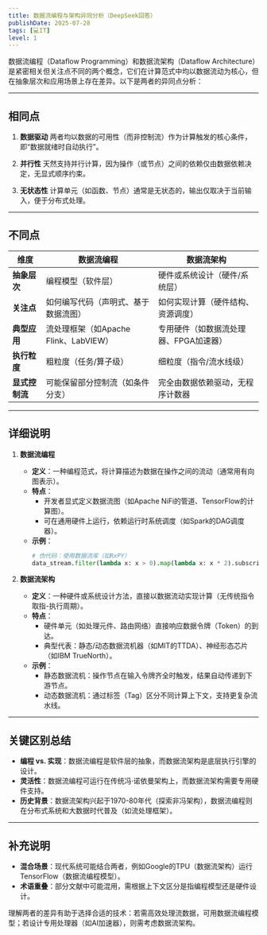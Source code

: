 ```yaml
---
title: 数据流编程与架构异同分析（DeepSeek回答）
publishDate: 2025-07-28
tags: [💻IT]
level: 1
---
```


数据流编程（Dataflow Programming）和数据流架构（Dataflow Architecture）是紧密相关但关注点不同的两个概念，它们在计算范式中均以数据流动为核心，但在抽象层次和应用场景上存在差异。以下是两者的异同点分析：

---

## **相同点**

1. **数据驱动**
   两者均以数据的可用性（而非控制流）作为计算触发的核心条件，即“数据就绪时自动执行”。

2. **并行性**
   天然支持并行计算，因为操作（或节点）之间的依赖仅由数据依赖决定，无显式顺序约束。

3. **无状态性**
   计算单元（如函数、节点）通常是无状态的，输出仅取决于当前输入，便于分布式处理。

---

## **不同点**

| **维度**         | **数据流编程**                          | **数据流架构**                          |
|------------------|----------------------------------------|----------------------------------------|
| **抽象层次**     | 编程模型（软件层）                     | 硬件或系统设计（硬件/系统层）           |
| **关注点**       | 如何编写代码（声明式、基于数据流图）   | 如何实现计算（硬件结构、资源调度）      |
| **典型应用**     | 流处理框架（如Apache Flink、LabVIEW）  | 专用硬件（如数据流处理器、FPGA加速器） |
| **执行粒度**     | 粗粒度（任务/算子级）                  | 细粒度（指令/流水线级）                |
| **显式控制流**   | 可能保留部分控制流（如条件分支）       | 完全由数据依赖驱动，无程序计数器       |

---

## **详细说明**

1. **数据流编程**
   - **定义**：一种编程范式，将计算描述为数据在操作之间的流动（通常用有向图表示）。
   - **特点**：
     - 开发者显式定义数据流图（如Apache NiFi的管道、TensorFlow的计算图）。
     - 可在通用硬件上运行，依赖运行时系统调度（如Spark的DAG调度器）。
   - **示例**：
     ```python
     # 伪代码：使用数据流库（如RxPY）
     data_stream.filter(lambda x: x > 0).map(lambda x: x * 2).subscribe(print)
     ```

2. **数据流架构**
   - **定义**：一种硬件或系统设计方法，直接以数据流动实现计算（无传统指令取指-执行周期）。
   - **特点**：
     - 硬件单元（如处理元件、路由网络）直接响应数据令牌（Token）的到达。
     - 典型代表：静态/动态数据流机器（如MIT的TTDA）、神经形态芯片（如IBM TrueNorth）。
   - **示例**：
     - 静态数据流机：操作节点在输入令牌齐全时触发，结果自动传递到下游节点。
     - 动态数据流机：通过标签（Tag）区分不同计算上下文，支持更复杂流水线。

---

## **关键区别总结**

- **编程 vs. 实现**：数据流编程是软件层的抽象，而数据流架构是底层执行引擎的设计。
- **灵活性**：数据流编程可运行在传统冯·诺依曼架构上，而数据流架构需要专用硬件支持。
- **历史背景**：数据流架构兴起于1970-80年代（探索非冯架构），数据流编程则在分布式系统和大数据时代普及（如流处理框架）。

---

## **补充说明**

- **混合场景**：现代系统可能结合两者，例如Google的TPU（数据流架构）运行TensorFlow（数据流编程模型）。
- **术语重叠**：部分文献中可能混用，需根据上下文区分是指编程模型还是硬件设计。

理解两者的差异有助于选择合适的技术：若需高效处理流数据，可用数据流编程模型；若设计专用处理器（如AI加速器），则需考虑数据流架构。
